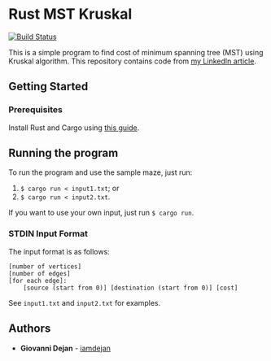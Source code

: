 # Rust MST Kruskal

[![Build Status](https://travis-ci.org/iamdejan/rust-mst-kruskal.svg?branch=master)](https://travis-ci.org/iamdejan/rust-mst-kruskal)

This is a simple program to find cost of minimum spanning tree (MST) using Kruskal algorithm. This repository contains code from [my LinkedIn article]().

## Getting Started

### Prerequisites
Install Rust and Cargo using [this guide](https://www.rust-lang.org/learn/get-started).

## Running the program
To run the program and use the sample maze, just run:
1) `$ cargo run < input1.txt`; or
2) `$ cargo run < input2.txt`.

If you want to use your own input, just run `$ cargo run`.

### STDIN Input Format
The input format is as follows:
```
[number of vertices]
[number of edges]
[for each edge]:
    [source (start from 0)] [destination (start from 0)] [cost]
```

See `input1.txt` and `input2.txt` for examples.

## Authors
- **Giovanni Dejan** - [iamdejan](https://github.com/iamdejan)
